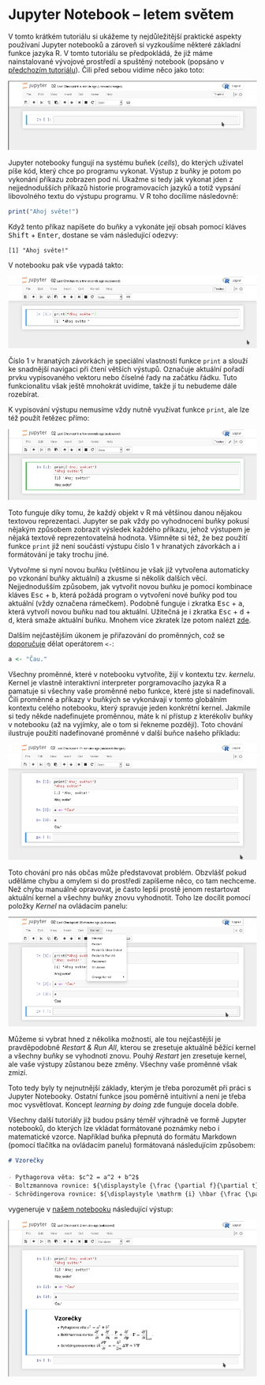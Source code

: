 # Jupyter Notebook &ndash; letem světem

V tomto krátkém tutoriálu si ukážeme ty nejdůležitější praktické aspekty používaní Jupyter notebooků a zároveň si vyzkoušíme některé základní funkce jazyka R. V tomto tutoriálu se předpokládá, že již máme nainstalované vývojové prostředí a spuštěný notebook (popsáno v [předchozím tutoriálu](../01/)). Čili před sebou vidíme něco jako toto:

![notebook_empty.png](notebook_empty.png  "notebook_empty.png")

Jupyter notebooky fungují na systému buňek (*cells*), do kterých uživatel píše kód, který chce po programu vykonat. Výstup z buňky je potom po vykonání příkazu zobrazen pod ní. Ukažme si tedy jak vykonat jden z nejjednodušších příkazů historie programovacích jazyků a totiž vypsání libovolného textu do výstupu programu. V R toho docílíme následovně:

```R
print("Ahoj světe!")
```

Když tento příkaz napíšete do buňky a vykonáte její obsah pomocí kláves <kbd>Shift</kbd> + <kbd>Enter</kbd>, dostane se vám následující odezvy:

```
[1] "Ahoj světe!"
```

V notebooku pak vše vypadá takto:

![hello_world.png](hello_world.png  "hello_world.png")

Číslo 1 v hranatých závorkách je speciální vlastností funkce `print` a slouží ke snadnější navigaci při čtení větších výstupů. Označuje aktuální pořadí prvku vypisovaného vektoru nebo číselné řady na začátku řádku. Tuto funkcionalitu však ještě mnohokrát uvidíme, takže jí tu nebudeme dále rozebírat.

K vypisování výstupu nemusíme vždy nutně využívat funkce `print`, ale lze též použít řetězec přímo:

![hello_world_simple.png](hello_world_simple.png  "hello_world_simple.png")

Toto funguje díky tomu, že každý objekt v R má většinou danou nějakou textovou reprezentaci. Jupyter se pak vždy po vyhodnocení buňky pokusí nějakým způsobem zobrazit výsledek každého příkazu, jehož výstupem je nějaká textově reprezentovatelná hodnota. Všimněte si též, že bez použití funkce `print` již není součástí výstupu čislo 1 v hranatých závorkách a i formátování je taky trochu jiné.

Vytvořme si nyní novou buňku (většinou je však již vytvořena automaticky po vzkonání buňky aktuální) a zkusme si několik dalších věcí. Nejjednodušším způsobem, jak vytvořit novou buňku je pomocí kombinace kláves <kbd>Esc</kbd> + <kbd>b</kbd>, která požádá program o vytvoření nové buňky pod tou aktuální (vždy označena rámečkem). Podobně funguje i zkratka <kbd>Esc</kbd> + <kbd>a</kbd>, která vytvoří novou buňku nad tou aktuální. Užitečná je i zkratka <kbd>Esc</kbd> + <kbd>d</kbd> + <kbd>d</kbd>, která smaže aktuální buňku. Mnohem více zkratek lze potom nalézt [zde](https://www.cheatography.com/weidadeyue/cheat-sheets/jupyter-notebook/).

Dalším nejčastějším úkonem je přiřazování do proměnných, což se [doporučuje](http://blog.revolutionanalytics.com/2008/12/use-equals-or-arrow-for-assignment.html) dělat operátorem `<-`:

```R
a <- "Čau."
```

Všechny proměnné, které v notebooku vytvoříte, žijí v kontextu tzv. *kernelu*. Kernel je vlastně interaktivní interpreter porgramovacího jazyka R a pamatuje si všechny vaše proměnné nebo funkce, které jste si nadefinovali. Čili proměnné a příkazy v buňkých se vykonávají v tomto globálním kontextu celého notebooku, který spravuje jeden konkrétní kernel. Jakmile si tedy někde nadefinujete proměnnou, máte k ní přístup z kterékoliv buňky v notebooku (až na vyjímky, ale o tom si řekneme později). Toto chování ilustruje použití nadefinované proměnné v další buňce našeho příkladu:

![variables.png](variables.png  "variables.png")

Toto chování pro nás občas může představovat problém. Obzvlášť pokud uděláme chybu a omylem si do prostředí zapíšeme něco, co tam nechceme. Než chybu manuálně opravovat, je často lepší prostě jenom restartovat aktuální kernel a všechny buňky znovu vyhodnotit. Toho lze docílit pomocí položky *Kernel* na ovládacím panelu:

![kernel_restart.png](kernel_restart.png  "kernel_restart.png")

Můžeme si vybrat hned z několika možností, ale tou nejčastější je pravděpodobně *Restart & Run All*, kterou se zresetuje aktuálně běžící kernel a všechny buňky se vyhodnotí znovu. Pouhý *Restart* jen zresetuje kernel, ale vaše výstupy zůstanou beze změny. Všechny vaše proměnné však zmizí.

Toto tedy byly ty nejnutnější základy, kterým je třeba porozumět při práci s Jupyter Notebooky. Ostatní funkce jsou poměrně intuitivní a není je třeba moc vysvětlovat. Koncept *learning by doing* zde funguje docela dobře. 

Všechny další tutoriály již budou psány téměř výhradně ve formě Jupyter notebooků, do kterých lze vkládat formátované poznámky nebo i matematické vzorce. Například buňka přepnutá do formátu Markdown (pomocí tlačítka na ovládacím panelu) formátovaná následujícím způsobem:

```Markdown
# Vzorečky

- Pythagorova věta: $c^2 = a^2 + b^2$
- Boltzmannova rovnice: ${\displaystyle {\frac {\partial f}{\partial t}}+{\frac {\partial f}{\partial \mathbf {x} }}\cdot {\frac {\mathbf {p} }{m}}+{\frac {\partial f}{\partial \mathbf {p} }}\cdot \mathbf {F} =\left.{\frac {\partial f}{\partial t}}\right|_{\mathrm {coll} }.}$
- Schrödingerova rovnice: ${\displaystyle \mathrm {i} \hbar {\frac {\partial \Psi }{\partial t}}=-{\frac {\hbar ^{2}}{2m}}\Delta \Psi +V\Psi }$
```

vygeneruje v [našem notebooku](02.ipynb) následující výstup:

![notes.png](notes.png  "notes.png")
